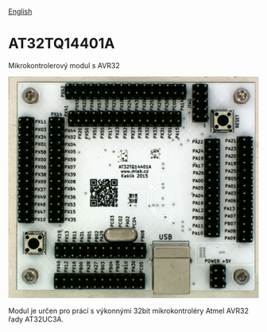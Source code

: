 
[English](./README.md)
<!--- module --->
# AT32TQ14401A
<!--- Emodule --->

<!--- subtitle --->Mikrokontrolerový modul s AVR32<!--- Esubtitle --->

![AT32TQ14401A](DOC/SRC/img/AT32TQ14401A_Big.png)

<!--- description --->Modul je určen pro prácí s výkonnými 32bit mikrokontroléry Atmel AVR32 řady AT32UC3A. <!--- Edescription --->
            